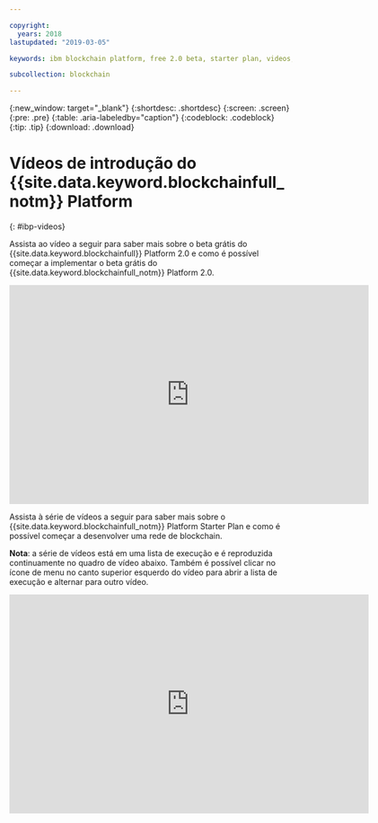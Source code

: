 ```yaml
---

copyright:
  years: 2018
lastupdated: "2019-03-05"

keywords: ibm blockchain platform, free 2.0 beta, starter plan, videos, getting started

subcollection: blockchain

---
```


{:new_window: target="_blank"}
{:shortdesc: .shortdesc}
{:screen: .screen}
{:pre: .pre}
{:table: .aria-labeledby="caption"}
{:codeblock: .codeblock}
{:tip: .tip}
{:download: .download}


# Vídeos de introdução do {{site.data.keyword.blockchainfull_notm}} Platform
{: #ibp-videos}

Assista ao vídeo a seguir para saber mais sobre o beta grátis do {{site.data.keyword.blockchainfull}} Platform 2.0 e como é possível começar a implementar o beta grátis do {{site.data.keyword.blockchainfull_notm}} Platform 2.0.

<iframe class="embed-responsive-item" id="youtubeplayer" title="Vídeo do IBM Blockchain Platform free 2.0 beta: tutorial de implementação" type="text/html" width="640" height="390" src="https://www.youtube.com/embed/gPnkVQiHRqk" frameborder="0" webkitallowfullscreen mozallowfullscreen allowfullscreen> </iframe>


Assista à série de vídeos a seguir para saber mais sobre o {{site.data.keyword.blockchainfull_notm}} Platform Starter Plan e como é possível começar a desenvolver uma rede de blockchain.

**Nota**: a série de vídeos está em uma lista de execução e é reproduzida continuamente no quadro de vídeo abaixo. Também é possível clicar no ícone de menu no canto superior esquerdo do vídeo para abrir a lista de execução e alternar para outro vídeo.

<iframe class="embed-responsive-item" id="youtubeplayer" title="Vídeos do Starter Plan" type="text/html" width="640" height="390" src="https://www.youtube.com/embed?listType=playlist&list=PL7LSy0eQMvjvBdal2mm74JlcNGMXYSGOe" frameborder="0" webkitallowfullscreen mozallowfullscreen allowfullscreen> </iframe>
